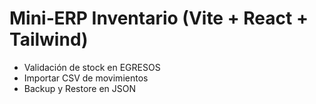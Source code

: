 # Mini‑ERP Inventario (Vite + React + Tailwind)
- Validación de stock en EGRESOS
- Importar CSV de movimientos
- Backup y Restore en JSON
